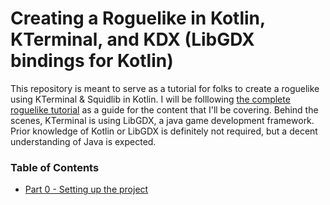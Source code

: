 # Creating a Roguelike in Kotlin, KTerminal, and KDX (LibGDX bindings for Kotlin)

This repository is meant to serve as a tutorial for folks to create a roguelike using KTerminal & Squidlib in Kotlin. I will be folllowing [the complete roguelike tutorial](https://www.reddit.com/r/roguelikedev/comments/6h4z09/roguelikedev_does_the_complete_roguelike_tutorial/) as a guide for the content that I'll be covering. Behind the scenes, KTerminal is using LibGDX, a java game development framework. Prior knowledge of Kotlin or LibGDX is definitely not required, but a decent understanding of Java is expected.

### Table of Contents
- [Part 0 - Setting up the project](tutorial/part0/part0.md)

